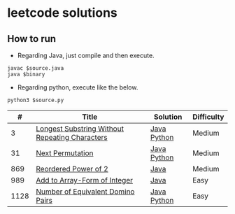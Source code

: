 # leetcode solutions

## How to run
- Regarding Java, just compile and then execute.
```
javac $source.java 
java $binary
```

- Regarding python, execute like the below.
```
python3 $source.py
```

| # | Title | Solution | Difficulty |
|---| ----- | -------- | ---------- |
|3|[Longest Substring Without Repeating Characters](https://leetcode.com/problems/longest-substring-without-repeating-characters/)|[Java](https://github.com/cocoa-maemae/leetcode/blob/master/algorithm/java/LongestSubstringWithoutRepeatingCharacters.java) [Python](https://github.com/cocoa-maemae/leetcode/blob/master/algorithm/python/longest_substring_without_characters.py)|Medium|
|31|[Next Permutation](https://leetcode.com/problems/next-permutation/)|[Java](https://github.com/cocoa-maemae/leetcode/blob/master/algorithm/java/NextPermutation.java) [Python](https://github.com/cocoa-maemae/leetcode/blob/master/algorithm/python/next_permutation.py)| Medium |
|869|[Reordered Power of 2](https://leetcode.com/problems/reordered-power-of-2/)|[Java](https://github.com/cocoa-maemae/leetcode/blob/master/algorithm/java/ReorderedPowerOf2.java)| Medium |
|989|[Add to Array-Form of Integer](https://leetcode.com/problems/add-to-array-form-of-integer/)|[Java](https://github.com/cocoa-maemae/leetcode/blob/master/algorithm/java/AddToArrayFormOfInteger.java)| Easy |
|1128|[Number of Equivalent Domino Pairs](https://leetcode.com/problems/number-of-equivalent-domino-pairs/)|[Java](https://github.com/cocoa-maemae/leetcode/blob/master/algorithm/java/NumberOfEquivalentDominoPairs.java) [Python](https://github.com/cocoa-maemae/leetcode/blob/master/algorithm/python/number_of_equivalent_domino_pairs.py)| Easy |

